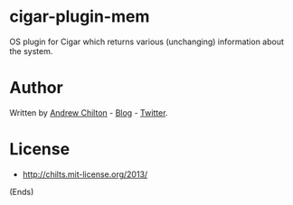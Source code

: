 # cigar-plugin-mem #

OS plugin for Cigar which returns various (unchanging) information about the system.

# Author #

Written by [Andrew Chilton](http://chilts.org/) - [Blog](http://chilts.org/blog/) -
[Twitter](https://twitter.com/andychilton).

# License #

* http://chilts.mit-license.org/2013/

(Ends)
